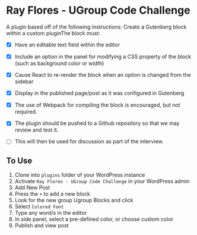 # Ray Flores - UGroup Code Challenge
A plugin based off of the following instructions:
Create a Gutenberg block within a custom pluginThe block must:
- [x] Have an editable text field within the editor
- [x] Include an option in the panel for modifying a CSS property of the block (such as background color or width)
- [x] Cause React to re-render the block when an option is changed from the sidebar
- [x] Display in the published page/post as it was configured in Gutenberg
- [x] The use of Webpack for compiling the block is encouraged, but not required.
- [x] The plugin should be pushed to a Github repository so that we may review and test it.
- [ ] This will then be used for discussion as part of the interview.


## To Use
1) Clone into `plugins` folder of your WordPress instance
2) Activate `Ray Flores - UGroup Code Challenge` in your WordPress admin
3) Add New Post
4) Press the `+` to add a new block
5) Look for the new group Ugroup Blocks and click
6) Select `Colored Font`
7) Type any word/s in the editor
8) In side panel, select a pre-defined color, or choose custom color
9) Publish and view post